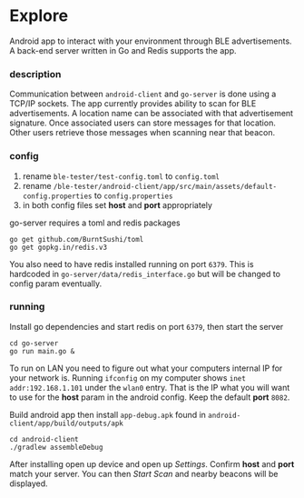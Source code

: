 # Explore

Android app to interact with your environment through BLE advertisements. A back-end
server written in Go and Redis supports the app.

### description

Communication between `android-client` and `go-server` is done using a TCP/IP sockets.
The app currently provides ability to scan for BLE advertisements. A location
name can be associated with that advertisement signature. Once associated users
can store messages for that location. Other users retrieve those messages
when scanning near that beacon.

### config
1. rename `ble-tester/test-config.toml` to `config.toml`
2. rename `/ble-tester/android-client/app/src/main/assets/default-config.properties` to `config.properties`
3. in both config files set **host** and **port** appropriately

go-server requires a toml and redis packages
```
go get github.com/BurntSushi/toml
go get gopkg.in/redis.v3
```
You also need to have redis installed running on port `6379`. This is hardcoded in `go-server/data/redis_interface.go` but will be changed to config param eventually.

### running

Install go dependencies and start redis on port `6379`, then start the server
```
cd go-server
go run main.go &
```

To run on LAN you need to figure out what your computers internal IP for your network is. Running `ifconfig`
on my computer shows `inet addr:192.168.1.101` under the `wlan0` entry. That is the IP what you will want to use
for the **host** param in the android config. Keep the default **port** `8082`.

Build android app then install `app-debug.apk` found in `android-client/app/build/outputs/apk`
```
cd android-client
./gradlew assembleDebug
```

After installing open up device and open up *Settings*. Confirm **host** and **port** match your server.
You can then *Start Scan* and nearby beacons will be displayed.
